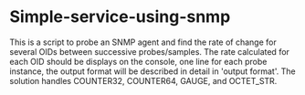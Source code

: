 # Simple-service-using-snmp
This is a script to probe an SNMP agent and find the rate of change for several OIDs between successive probes/samples. The rate calculated for each OID should be displays on the console, one line for each probe instance, the output format will be described in detail in 'output format'. The solution handles COUNTER32, COUNTER64, GAUGE, and OCTET_STR.

